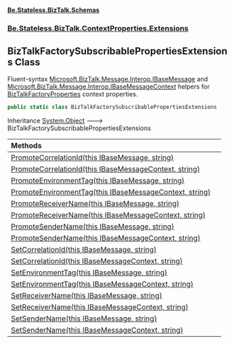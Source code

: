 #### [Be.Stateless.BizTalk.Schemas](README.md 'README')
### [Be.Stateless.BizTalk.ContextProperties.Extensions](Be.Stateless.BizTalk.ContextProperties.Extensions.md 'Be.Stateless.BizTalk.ContextProperties.Extensions')

## BizTalkFactorySubscribablePropertiesExtensions Class

Fluent-syntax [Microsoft.BizTalk.Message.Interop.IBaseMessage](https://docs.microsoft.com/en-us/dotnet/api/Microsoft.BizTalk.Message.Interop.IBaseMessage 'Microsoft.BizTalk.Message.Interop.IBaseMessage') and [Microsoft.BizTalk.Message.Interop.IBaseMessageContext](https://docs.microsoft.com/en-us/dotnet/api/Microsoft.BizTalk.Message.Interop.IBaseMessageContext 'Microsoft.BizTalk.Message.Interop.IBaseMessageContext') helpers for [BizTalkFactoryProperties](BizTalkFactoryProperties.md 'Be.Stateless.BizTalk.ContextProperties.Subscribable.BizTalkFactoryProperties') context properties.

```csharp
public static class BizTalkFactorySubscribablePropertiesExtensions
```

Inheritance [System.Object](https://docs.microsoft.com/en-us/dotnet/api/System.Object 'System.Object') &#129106; BizTalkFactorySubscribablePropertiesExtensions

| Methods | |
| :--- | :--- |
| [PromoteCorrelationId(this IBaseMessage, string)](BizTalkFactorySubscribablePropertiesExtensions.PromoteCorrelationId(thisIBaseMessage,string).md 'Be.Stateless.BizTalk.ContextProperties.Extensions.BizTalkFactorySubscribablePropertiesExtensions.PromoteCorrelationId(this Microsoft.BizTalk.Message.Interop.IBaseMessage, string)') | |
| [PromoteCorrelationId(this IBaseMessageContext, string)](BizTalkFactorySubscribablePropertiesExtensions.PromoteCorrelationId(thisIBaseMessageContext,string).md 'Be.Stateless.BizTalk.ContextProperties.Extensions.BizTalkFactorySubscribablePropertiesExtensions.PromoteCorrelationId(this Microsoft.BizTalk.Message.Interop.IBaseMessageContext, string)') | |
| [PromoteEnvironmentTag(this IBaseMessage, string)](BizTalkFactorySubscribablePropertiesExtensions.PromoteEnvironmentTag(thisIBaseMessage,string).md 'Be.Stateless.BizTalk.ContextProperties.Extensions.BizTalkFactorySubscribablePropertiesExtensions.PromoteEnvironmentTag(this Microsoft.BizTalk.Message.Interop.IBaseMessage, string)') | |
| [PromoteEnvironmentTag(this IBaseMessageContext, string)](BizTalkFactorySubscribablePropertiesExtensions.PromoteEnvironmentTag(thisIBaseMessageContext,string).md 'Be.Stateless.BizTalk.ContextProperties.Extensions.BizTalkFactorySubscribablePropertiesExtensions.PromoteEnvironmentTag(this Microsoft.BizTalk.Message.Interop.IBaseMessageContext, string)') | |
| [PromoteReceiverName(this IBaseMessage, string)](BizTalkFactorySubscribablePropertiesExtensions.PromoteReceiverName(thisIBaseMessage,string).md 'Be.Stateless.BizTalk.ContextProperties.Extensions.BizTalkFactorySubscribablePropertiesExtensions.PromoteReceiverName(this Microsoft.BizTalk.Message.Interop.IBaseMessage, string)') | |
| [PromoteReceiverName(this IBaseMessageContext, string)](BizTalkFactorySubscribablePropertiesExtensions.PromoteReceiverName(thisIBaseMessageContext,string).md 'Be.Stateless.BizTalk.ContextProperties.Extensions.BizTalkFactorySubscribablePropertiesExtensions.PromoteReceiverName(this Microsoft.BizTalk.Message.Interop.IBaseMessageContext, string)') | |
| [PromoteSenderName(this IBaseMessage, string)](BizTalkFactorySubscribablePropertiesExtensions.PromoteSenderName(thisIBaseMessage,string).md 'Be.Stateless.BizTalk.ContextProperties.Extensions.BizTalkFactorySubscribablePropertiesExtensions.PromoteSenderName(this Microsoft.BizTalk.Message.Interop.IBaseMessage, string)') | |
| [PromoteSenderName(this IBaseMessageContext, string)](BizTalkFactorySubscribablePropertiesExtensions.PromoteSenderName(thisIBaseMessageContext,string).md 'Be.Stateless.BizTalk.ContextProperties.Extensions.BizTalkFactorySubscribablePropertiesExtensions.PromoteSenderName(this Microsoft.BizTalk.Message.Interop.IBaseMessageContext, string)') | |
| [SetCorrelationId(this IBaseMessage, string)](BizTalkFactorySubscribablePropertiesExtensions.SetCorrelationId(thisIBaseMessage,string).md 'Be.Stateless.BizTalk.ContextProperties.Extensions.BizTalkFactorySubscribablePropertiesExtensions.SetCorrelationId(this Microsoft.BizTalk.Message.Interop.IBaseMessage, string)') | |
| [SetCorrelationId(this IBaseMessageContext, string)](BizTalkFactorySubscribablePropertiesExtensions.SetCorrelationId(thisIBaseMessageContext,string).md 'Be.Stateless.BizTalk.ContextProperties.Extensions.BizTalkFactorySubscribablePropertiesExtensions.SetCorrelationId(this Microsoft.BizTalk.Message.Interop.IBaseMessageContext, string)') | |
| [SetEnvironmentTag(this IBaseMessage, string)](BizTalkFactorySubscribablePropertiesExtensions.SetEnvironmentTag(thisIBaseMessage,string).md 'Be.Stateless.BizTalk.ContextProperties.Extensions.BizTalkFactorySubscribablePropertiesExtensions.SetEnvironmentTag(this Microsoft.BizTalk.Message.Interop.IBaseMessage, string)') | |
| [SetEnvironmentTag(this IBaseMessageContext, string)](BizTalkFactorySubscribablePropertiesExtensions.SetEnvironmentTag(thisIBaseMessageContext,string).md 'Be.Stateless.BizTalk.ContextProperties.Extensions.BizTalkFactorySubscribablePropertiesExtensions.SetEnvironmentTag(this Microsoft.BizTalk.Message.Interop.IBaseMessageContext, string)') | |
| [SetReceiverName(this IBaseMessage, string)](BizTalkFactorySubscribablePropertiesExtensions.SetReceiverName(thisIBaseMessage,string).md 'Be.Stateless.BizTalk.ContextProperties.Extensions.BizTalkFactorySubscribablePropertiesExtensions.SetReceiverName(this Microsoft.BizTalk.Message.Interop.IBaseMessage, string)') | |
| [SetReceiverName(this IBaseMessageContext, string)](BizTalkFactorySubscribablePropertiesExtensions.SetReceiverName(thisIBaseMessageContext,string).md 'Be.Stateless.BizTalk.ContextProperties.Extensions.BizTalkFactorySubscribablePropertiesExtensions.SetReceiverName(this Microsoft.BizTalk.Message.Interop.IBaseMessageContext, string)') | |
| [SetSenderName(this IBaseMessage, string)](BizTalkFactorySubscribablePropertiesExtensions.SetSenderName(thisIBaseMessage,string).md 'Be.Stateless.BizTalk.ContextProperties.Extensions.BizTalkFactorySubscribablePropertiesExtensions.SetSenderName(this Microsoft.BizTalk.Message.Interop.IBaseMessage, string)') | |
| [SetSenderName(this IBaseMessageContext, string)](BizTalkFactorySubscribablePropertiesExtensions.SetSenderName(thisIBaseMessageContext,string).md 'Be.Stateless.BizTalk.ContextProperties.Extensions.BizTalkFactorySubscribablePropertiesExtensions.SetSenderName(this Microsoft.BizTalk.Message.Interop.IBaseMessageContext, string)') | |
